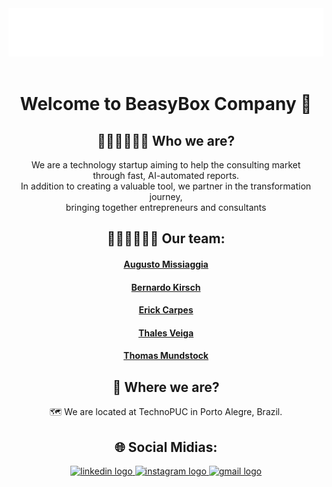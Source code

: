 
<div align="center">
  <img src="Logotipo_Beasybox_Branco.png" width="716" height="77" alt="gmail logo"  />
</div>

<br>

<h1 align="center"> Welcome to BeasyBox Company 💼 </h1>


<h2  align="center"> 🧑🏻‍💻🧑🏻‍💻 Who we are? </h2> 
<p  align="center"> We are a technology startup aiming to help the consulting market <br>
through fast, AI-automated reports. <br>
In addition to creating a valuable tool, we partner in the transformation journey, <br>
bringing together entrepreneurs and consultants
</p>


<h2 align="center" > 🏃🏻‍♂️🏃🏻‍♂️ Our team: </h2>

<h4 align="center"> <a href = "https://github.com/AugustoMissiaggia" target="_blank"> Augusto Missiaggia </a></h4>
<h4 align="center"> <a href = "https://github.com/kirschzao" target="_blank"> Bernardo Kirsch </a></h4>
<h4 align="center"> <a href = "https://github.com/erickcarpes" target="_blank"> Erick Carpes </a></h4>
<h4 align="center"> <a href = "https://github.com/Thales-cv" target="_blank"> Thales Veiga </a></h4>
<h4 align="center"> <a href = "https://github.com/Thom-Mundstock" target="_blank"> Thomas Mundstock </a></h4>



<h2 align="center" > 📍 Where we are? </h2>
<p  align="center"> 🗺️ We are located at TechnoPUC in Porto Alegre, Brazil. </p>

<h2 align="center" > 🌐 Social Midias: </h2>
<div align="center">
  <a href="https://www.linkedin.com/company/beasybox-tech/" target="_blank">
    <img src="https://raw.githubusercontent.com/maurodesouza/profile-readme-generator/master/src/assets/icons/social/linkedin/default.svg" width="52" height="40" alt="linkedin logo"  />
  </a>
  <a href="https://www.instagram.com/beasybox/" target="_blank">
      <img src="https://raw.githubusercontent.com/maurodesouza/profile-readme-generator/master/src/assets/icons/social/instagram/default.svg" width="52" height="40" alt="instagram logo"  />
  </a>
  <a href="https://www.beasybox.com/" target="_blank">
      <img src="https://raw.githubusercontent.com/maurodesouza/profile-readme-generator/master/src/assets/icons/social/gmail/default.svg" width="52" height="40" alt="gmail logo"  />
  </a>
</div>
